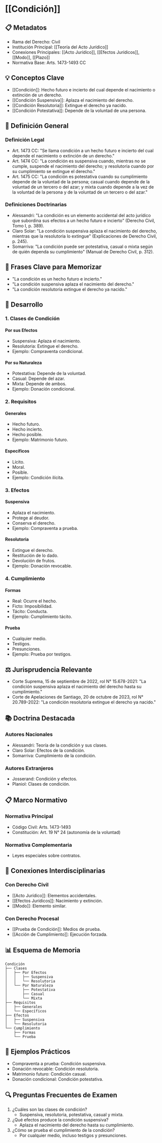 # [[Condición]]

## 📋 Metadatos
- Rama del Derecho: Civil
- Institución Principal: [[Teoría del Acto Jurídico]]
- Conexiones Principales: [[Acto Jurídico]], [[Efectos Jurídicos]], [[Modo]], [[Plazo]]
- Normativa Base: Arts. 1473-1493 CC

## 💡 Conceptos Clave
- [[Condición]]: Hecho futuro e incierto del cual depende el nacimiento o extinción de un derecho.
- [[Condición Suspensiva]]: Aplaza el nacimiento del derecho.
- [[Condición Resolutoria]]: Extingue el derecho ya nacido.
- [[Condición Potestativa]]: Depende de la voluntad de una persona.

## 📖 Definición General
### Definición Legal
- Art. 1473 CC: "Se llama condición a un hecho futuro e incierto del cual depende el nacimiento o extinción de un derecho."
- Art. 1474 CC: "La condición es suspensiva cuando, mientras no se cumple, suspende el nacimiento del derecho; y resolutoria cuando por su cumplimiento se extingue el derecho."
- Art. 1475 CC: "La condición es potestativa cuando su cumplimiento depende de la voluntad de la persona; casual cuando depende de la voluntad de un tercero o del azar; y mixta cuando depende a la vez de la voluntad de la persona y de la voluntad de un tercero o del azar."

### Definiciones Doctrinarias
- Alessandri: "La condición es un elemento accidental del acto jurídico que subordina sus efectos a un hecho futuro e incierto" (Derecho Civil, Tomo I, p. 389).
- Claro Solar: "La condición suspensiva aplaza el nacimiento del derecho, mientras que la resolutoria lo extingue" (Explicaciones de Derecho Civil, p. 245).
- Somarriva: "La condición puede ser potestativa, casual o mixta según de quién dependa su cumplimiento" (Manual de Derecho Civil, p. 312).

## 🎯 Frases Clave para Memorizar
- "La condición es un hecho futuro e incierto."
- "La condición suspensiva aplaza el nacimiento del derecho."
- "La condición resolutoria extingue el derecho ya nacido."

## 📑 Desarrollo
### 1. Clases de Condición
#### Por sus Efectos
- Suspensiva: Aplaza el nacimiento.
- Resolutoria: Extingue el derecho.
- Ejemplo: Compraventa condicional.

#### Por su Naturaleza
- Potestativa: Depende de la voluntad.
- Casual: Depende del azar.
- Mixta: Depende de ambos.
- Ejemplo: Donación condicional.

### 2. Requisitos
#### Generales
- Hecho futuro.
- Hecho incierto.
- Hecho posible.
- Ejemplo: Matrimonio futuro.

#### Específicos
- Lícito.
- Moral.
- Posible.
- Ejemplo: Condición ilícita.

### 3. Efectos
#### Suspensiva
- Aplaza el nacimiento.
- Protege al deudor.
- Conserva el derecho.
- Ejemplo: Compraventa a prueba.

#### Resolutoria
- Extingue el derecho.
- Restitución de lo dado.
- Devolución de frutos.
- Ejemplo: Donación revocable.

### 4. Cumplimiento
#### Formas
- Real: Ocurre el hecho.
- Ficto: Imposibilidad.
- Tácito: Conducta.
- Ejemplo: Cumplimiento tácito.

#### Prueba
- Cualquier medio.
- Testigos.
- Presunciones.
- Ejemplo: Prueba por testigos.

## ⚖️ Jurisprudencia Relevante
- Corte Suprema, 15 de septiembre de 2022, rol N° 15.678-2021: "La condición suspensiva aplaza el nacimiento del derecho hasta su cumplimiento."
- Corte de Apelaciones de Santiago, 20 de octubre de 2023, rol N° 20.789-2022: "La condición resolutoria extingue el derecho ya nacido."

## 📚 Doctrina Destacada
### Autores Nacionales
- Alessandri: Teoría de la condición y sus clases.
- Claro Solar: Efectos de la condición.
- Somarriva: Cumplimiento de la condición.

### Autores Extranjeros
- Josserand: Condición y efectos.
- Planiol: Clases de condición.

## 📋 Marco Normativo
### Normativa Principal
- Código Civil: Arts. 1473-1493
- Constitución: Art. 19 N° 24 (autonomía de la voluntad)

### Normativa Complementaria
- Leyes especiales sobre contratos.

## 🔄 Conexiones Interdisciplinarias
### Con Derecho Civil
- [[Acto Jurídico]]: Elementos accidentales.
- [[Efectos Jurídicos]]: Nacimiento y extinción.
- [[Modo]]: Elemento similar.

### Con Derecho Procesal
- [[Prueba de Condición]]: Medios de prueba.
- [[Acción de Cumplimiento]]: Ejecución forzada.

## 📊 Esquema de Memoria
```plaintext
Condición
├── Clases
│   ├── Por Efectos
│   │   ├── Suspensiva
│   │   └── Resolutoria
│   └── Por Naturaleza
│       ├── Potestativa
│       ├── Casual
│       └── Mixta
├── Requisitos
│   ├── Generales
│   └── Específicos
├── Efectos
│   ├── Suspensiva
│   └── Resolutoria
└── Cumplimiento
    ├── Formas
    └── Prueba
```

## 📝 Ejemplos Prácticos
- Compraventa a prueba: Condición suspensiva.
- Donación revocable: Condición resolutoria.
- Matrimonio futuro: Condición casual.
- Donación condicional: Condición potestativa.

## 🔍 Preguntas Frecuentes de Examen
1. ¿Cuáles son las clases de condición?
   - Suspensiva, resolutoria, potestativa, casual y mixta.
2. ¿Qué efectos produce la condición suspensiva?
   - Aplaza el nacimiento del derecho hasta su cumplimiento.
3. ¿Cómo se prueba el cumplimiento de la condición?
   - Por cualquier medio, incluso testigos y presunciones. 